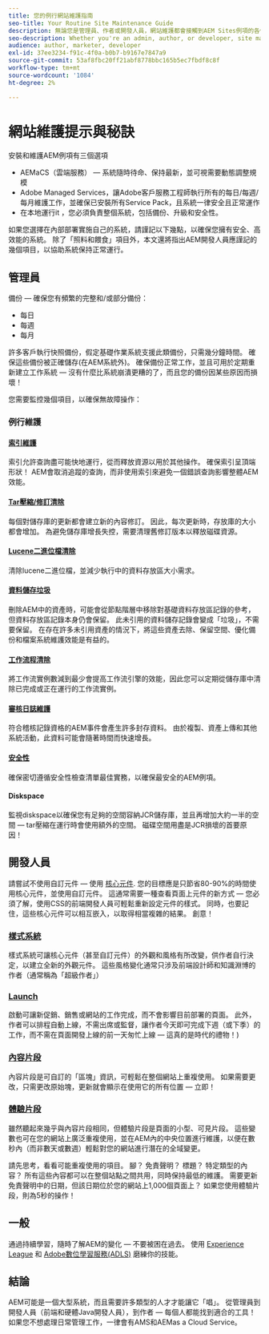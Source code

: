 ```yaml
---
title: 您的例行網站維護指南
seo-title: Your Routine Site Maintenance Guide
description: 無論您是管理員、作者或開發人員，網站維護都會接觸到AEM Sites例項的各個層面。 使用本指南來確保您的策略已設定好以獲得成功。
seo-description: Whether you're an admin, author, or developer, site maintenance touches every aspect of your AEM Sites instance. Use this guide to ensure your strategy is set up for success.
audience: author, marketer, developer
exl-id: 37ee3234-f91c-4f0a-b0b7-b9167e7847a9
source-git-commit: 53af8fbc20ff21abf8778bbc165b5ec7fbdf8c8f
workflow-type: tm+mt
source-wordcount: '1084'
ht-degree: 2%

---
```


# 網站維護提示與秘訣

安裝和維護AEM例項有三個選項

* AEMaCS（雲端服務） — 系統隨時待命、保持最新，並可視需要動態調整規模
* Adobe Managed Services，讓Adobe客戶服務工程師執行所有的每日/每週/每月維護工作，並確保已安裝所有Service Pack，且系統一律安全且正常運作
* 在本地運行it ，您必須負責整個系統，包括備份、升級和安全性。

如果您選擇在內部部署實施自己的系統，請謹記以下幾點，以確保您擁有安全、高效能的系統。 除了「照料和餵食」項目外，本文還將指出AEM開發人員應謹記的幾個項目，以協助系統保持正常運行。

## 管理員

備份 — 確保您有頻繁的完整和/或部分備份：

* 每日
* 每週
* 每月

許多客戶執行快照備份，假定基礎作業系統支援此類備份，只需幾分鐘時間。 確保這些備份被正確儲存(在AEM系統外)。 確保備份正常工作，並且可用於定期重新建立工作系統 — 沒有什麼比系統崩潰更糟的了，而且您的備份因某些原因而損壞！

您需要監控幾個項目，以確保無故障操作：

### 例行維護

#### [索引維護](https://experienceleague.adobe.com/docs/experience-manager-65/deploying/practices/best-practices-for-queries-and-indexing.html?lang=en)

索引允許查詢盡可能快地運行，從而釋放資源以用於其他操作。 確保索引呈頂端形狀！ AEM會取消追蹤的查詢，而非使用索引來避免一個錯誤查詢影響整體AEM效能。

#### [Tar壓縮/修訂清除](https://experienceleague.adobe.com/docs/experience-manager-65/deploying/deploying/revision-cleanup.html?lang=en)

每個對儲存庫的更新都會建立新的內容修訂。 因此，每次更新時，存放庫的大小都會增加。 為避免儲存庫增長失控，需要清理舊修訂版本以釋放磁碟資源。

#### [Lucene二進位檔清除](https://experienceleague.adobe.com/docs/experience-manager-65/administering/operations/operations-dashboard.html#automated-maintenance-tasks)

清除lucene二進位檔，並減少執行中的資料存放區大小需求。

#### [資料儲存垃圾](https://experienceleague.adobe.com/docs/experience-manager-65/administering/operations/data-store-garbage-collection.html)

刪除AEM中的資產時，可能會從節點階層中移除對基礎資料存放區記錄的參考，但資料存放區記錄本身仍會保留。 此未引用的資料儲存記錄會變成「垃圾」，不需要保留。 在存在許多未引用資產的情況下，將這些資產去除、保留空間、優化備份和檔案系統維護效能是有益的。

#### [工作流程清除](https://experienceleague.adobe.com/docs/experience-manager-65/administering/operations/workflows-administering.html)

將工作流實例數減到最少會提高工作流引擎的效能，因此您可以定期從儲存庫中清除已完成或正在運行的工作流實例。

#### [審核日誌維護](https://experienceleague.adobe.com/docs/experience-manager-65/administering/operations/operations-audit-log.html)

符合稽核記錄資格的AEM事件會產生許多封存資料。 由於複製、資產上傳和其他系統活動，此資料可能會隨著時間而快速增長。

#### [安全性](https://experienceleague.adobe.com/docs/experience-manager-65/administering/security/security-checklist.html?lang=zh-Hant)

確保密切遵循安全性檢查清單最佳實務，以確保最安全的AEM例項。

#### Diskspace

監視diskspace以確保您有足夠的空間容納JCR儲存庫，並且再增加大約一半的空間 — tar壓縮在運行時會使用額外的空間。 磁碟空間用盡是JCR損壞的首要原因！

## 開發人員

請嘗試不使用自訂元件 — 使用 [核心元件](https://www.aemcomponents.dev/). 您的目標應是只節省80-90%的時間使用核心元件，並使用自訂元件。 這通常需要一種查看頁面上元件的新方式 — 您必須了解，使用CSS的前端開發人員可輕鬆重新設定元件的樣式。 同時，也要記住，這些核心元件可以相互嵌入，以取得相當複雜的結果。 創意！

### [樣式系統](https://experienceleague.adobe.com/docs/experience-manager-65/authoring/siteandpage/style-system.html?lang=en)

樣式系統可讓核心元件（甚至自訂元件）的外觀和風格有所改變，供作者自行決定，以建立全新的外觀元件。 這些風格變化通常只涉及前端設計師和知識淵博的作者（通常稱為「超級作者」）

### [Launch](https://experienceleague.adobe.com/docs/experience-manager-cloud-service/content/sites/authoring/launches/overview.html?lang=en)

啟動可讓新促銷、銷售或網站的工作完成，而不會影響目前部署的頁面。 此外，作者可以排程自動上線，不需出席或監督，讓作者今天即可完成下週（或下季）的工作，而不需在頁面開發上線的前一天匆忙上線 — 這真的是時代的禮物！)

### [內容片段](https://experienceleague.adobe.com/docs/experience-manager-65/assets/fragments/content-fragments.html)

內容片段是可自訂的「區塊」資訊，可輕鬆在整個網站上重複使用。 如果需要更改，只需更改原始塊，更新就會顯示在使用它的所有位置 — 立即！

### [體驗片段](https://experienceleague.adobe.com/docs/experience-manager-learn/sites/experience-fragments/experience-fragments-feature-video-use.html?lang=en)

雖然聽起來幾乎與內容片段相同，但體驗片段是頁面的小型、可見片段。 這些變數也可在您的網站上廣泛重複使用，並在AEM內的中央位置進行維護，以便在數秒內（而非數天或數週）輕鬆對您的網站進行潛在的全域變更。

請先思考，看看可能重複使用的項目。 腳？ 免責聲明？ 標題？ 特定類型的內容？ 所有這些內容都可以在整個站點之間共用，同時保持最低的維護。 需要更新免責聲明中的日期，但該日期位於您的網站上1,000個頁面上？ 如果您使用體驗片段，則為5秒的操作！

## 一般

通過持續學習，隨時了解AEM的變化 — 不要被困在過去。 使用 [Experience League](https://experienceleague.adobe.com/docs/experience-manager-learn/sites/overview.html?lang=en) 和 [Adobe數位學習服務(ADLS)](https://learning.adobe.com/) 磨練你的技能。

## 結論

AEM可能是一個大型系統，而且需要許多類型的人才才能讓它「唱」。 從管理員到開發人員（前端和硬體Java開發人員），到作者 — 每個人都能找到適合的工具！ 如果您不想處理日常管理工作，一律會有AMS和AEMas a Cloud Service。
